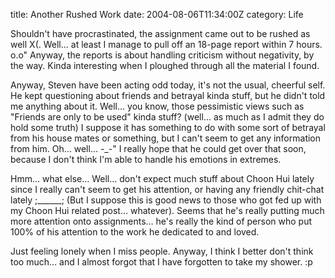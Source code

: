 title: Another Rushed Work
date: 2004-08-06T11:34:00Z
category: Life

Shouldn't have procrastinated, the assignment came out to be rushed as well X(. Well… at least I manage to pull off an 18-page report within 7 hours. o.o" Anyway, the reports is about handling criticism without negativity, by the way. Kinda interesting when I ploughed through all the material I found.

Anyway, Steven have been acting odd today, it's not the usual, cheerful self. He kept questioning about friends and betrayal kinda stuff, but he didn't told me anything about it. Well… you know, those pessimistic views such as "Friends are only to be used" kinda stuff? (well… as much as I admit they do hold some truth) I suppose it has something to do with some sort of betrayal from his house mates or something, but I can't seem to get any information from him. Oh… well… -\_-" I really hope that he could get over that soon, because I don't think I'm able to handle his emotions in extremes.

Hmm… what else… Well… don't expect much stuff about Choon Hui lately since I really can't seem to get his attention, or having any friendly chit-chat lately ;\_\_\_\_\_\_; (But I suppose this is good news to those who got fed up with my Choon Hui related post… whatever). Seems that he's really putting much more attention onto assignments… he's really the kind of person who put 100% of his attention to the work he dedicated to and loved.

Just feeling lonely when I miss people. Anyway, I think I better don't think too much… and I almost forgot that I have forgotten to take my shower. :p
